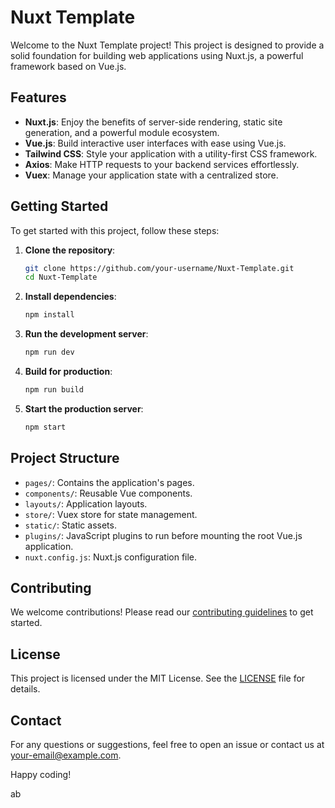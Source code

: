 # Nuxt Template

Welcome to the Nuxt Template project! This project is designed to provide a solid foundation for building web applications using Nuxt.js, a powerful framework based on Vue.js.

## Features

- **Nuxt.js**: Enjoy the benefits of server-side rendering, static site generation, and a powerful module ecosystem.
- **Vue.js**: Build interactive user interfaces with ease using Vue.js.
- **Tailwind CSS**: Style your application with a utility-first CSS framework.
- **Axios**: Make HTTP requests to your backend services effortlessly.
- **Vuex**: Manage your application state with a centralized store.

## Getting Started

To get started with this project, follow these steps:

1. **Clone the repository**:
    ```bash
    git clone https://github.com/your-username/Nuxt-Template.git
    cd Nuxt-Template
    ```

2. **Install dependencies**:
    ```bash
    npm install
    ```

3. **Run the development server**:
    ```bash
    npm run dev
    ```

4. **Build for production**:
    ```bash
    npm run build
    ```

5. **Start the production server**:
    ```bash
    npm start
    ```

## Project Structure

- `pages/`: Contains the application's pages.
- `components/`: Reusable Vue components.
- `layouts/`: Application layouts.
- `store/`: Vuex store for state management.
- `static/`: Static assets.
- `plugins/`: JavaScript plugins to run before mounting the root Vue.js application.
- `nuxt.config.js`: Nuxt.js configuration file.

## Contributing

We welcome contributions! Please read our [contributing guidelines](CONTRIBUTING.md) to get started.

## License

This project is licensed under the MIT License. See the [LICENSE](LICENSE) file for details.

## Contact

For any questions or suggestions, feel free to open an issue or contact us at [your-email@example.com](mailto:truonghung239810@gmail.com).

Happy coding!

ab
